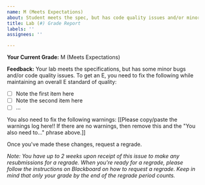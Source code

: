 ```yaml
---
name: M (Meets Expectations)
about: Student meets the spec, but has code quality issues and/or minor bugs.
title: Lab (#) Grade Report
labels: ''
assignees: ''

---
```


**Your Current Grade:** M (Meets Expectations)

**Feedback:** Your lab meets the specifications, but has some minor bugs and/or code quality issues. To get an E, you need to fix the following while maintaining an overall E standard of quality:
- [ ]  Note the first item here
- [ ]  Note the second item here
- [ ]  ...

You also need to fix the following warnings:
[[Please copy/paste the warnings log here!! If there are no warnings, then remove this and the "You also need to..." phrase above.]]

Once you've made these changes, request a regrade.

_Note: You have up to 2 weeks upon receipt of this issue to make any resubmissions for a regrade. When you're ready for a regrade, please follow the instructions on Blackboard on how to request a regrade. Keep in mind that only your grade by the end of the regrade period counts._

